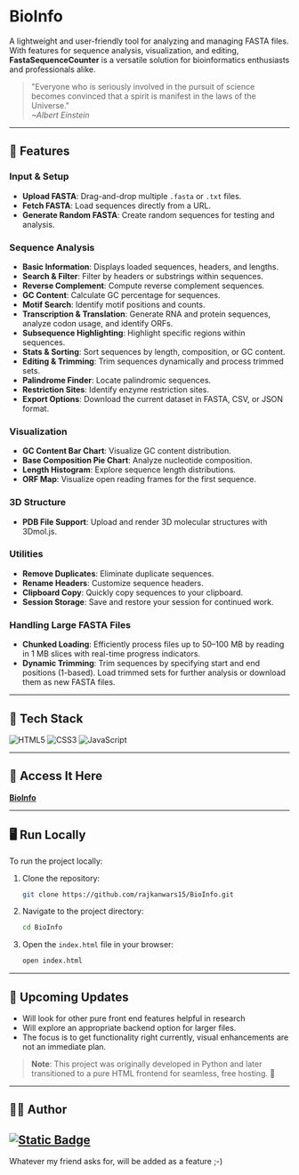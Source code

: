 # BioInfo

A lightweight and user-friendly tool for analyzing and managing FASTA files. With features for sequence analysis, visualization, and editing, **FastaSequenceCounter** is a versatile solution for bioinformatics enthusiasts and professionals alike.

> "Everyone who is seriously involved in the pursuit of science becomes convinced that a spirit is manifest in the laws of the Universe."\
> *\~Albert Einstein*

---

## 🌟 Features

### Input & Setup

- **Upload FASTA**: Drag-and-drop multiple `.fasta` or `.txt` files.
- **Fetch FASTA**: Load sequences directly from a URL.
- **Generate Random FASTA**: Create random sequences for testing and analysis.

### Sequence Analysis

- **Basic Information**: Displays loaded sequences, headers, and lengths.
- **Search & Filter**: Filter by headers or substrings within sequences.
- **Reverse Complement**: Compute reverse complement sequences.
- **GC Content**: Calculate GC percentage for sequences.
- **Motif Search**: Identify motif positions and counts.
- **Transcription & Translation**: Generate RNA and protein sequences, analyze codon usage, and identify ORFs.
- **Subsequence Highlighting**: Highlight specific regions within sequences.
- **Stats & Sorting**: Sort sequences by length, composition, or GC content.
- **Editing & Trimming**: Trim sequences dynamically and process trimmed sets.
- **Palindrome Finder**: Locate palindromic sequences.
- **Restriction Sites**: Identify enzyme restriction sites.
- **Export Options**: Download the current dataset in FASTA, CSV, or JSON format.

### Visualization

- **GC Content Bar Chart**: Visualize GC content distribution.
- **Base Composition Pie Chart**: Analyze nucleotide composition.
- **Length Histogram**: Explore sequence length distributions.
- **ORF Map**: Visualize open reading frames for the first sequence.

### 3D Structure

- **PDB File Support**: Upload and render 3D molecular structures with 3Dmol.js.

### Utilities

- **Remove Duplicates**: Eliminate duplicate sequences.
- **Rename Headers**: Customize sequence headers.
- **Clipboard Copy**: Quickly copy sequences to your clipboard.
- **Session Storage**: Save and restore your session for continued work.

### Handling Large FASTA Files

- **Chunked Loading**: Efficiently process files up to 50–100 MB by reading in 1 MB slices with real-time progress indicators.
- **Dynamic Trimming**: Trim sequences by specifying start and end positions (1-based). Load trimmed sets for further analysis or download them as new FASTA files.

---

## 🎒 Tech Stack

![HTML5](https://img.shields.io/badge/html5-%23E34F26.svg?style=for-the-badge&logo=html5&logoColor=white)
![CSS3](https://img.shields.io/badge/css3-%231572B6.svg?style=for-the-badge&logo=css3&logoColor=white)
![JavaScript](https://img.shields.io/badge/javascript-%23323330.svg?style=for-the-badge&logo=javascript&logoColor=%23F7DF1E)

---

## 🚀 Access It Here

**[BioInfo](rajkanwars15.github.io/BioInfo/)**

---

## 🖥️ Run Locally

To run the project locally:

1. Clone the repository:
   ```bash
   git clone https://github.com/rajkanwars15/BioInfo.git
   ```
2. Navigate to the project directory:
   ```bash
   cd BioInfo
   ```
3. Open the `index.html` file in your browser:
   ```bash
   open index.html
   ```

---

## 🔄 Upcoming Updates

- Will look for other pure front end features helpful in research
- Will explore an appropriate backend option for larger files.
- The focus is to get functionality right currently, visual enhancements are not an immediate plan.

> **Note**: This project was originally developed in Python and later transitioned to a pure HTML frontend for seamless, free hosting. 🫠

---

## 👨‍💻 Author

[![Static Badge](https://img.shields.io/badge/Rajkanwars15-yellow?logo=GitHub&link=https%3A%2F%2Fgithub.com%2FRajkanwars15)
](https://www.github.com/rajkanwars15)
---

Whatever my friend asks for, will be added as a feature ;-)